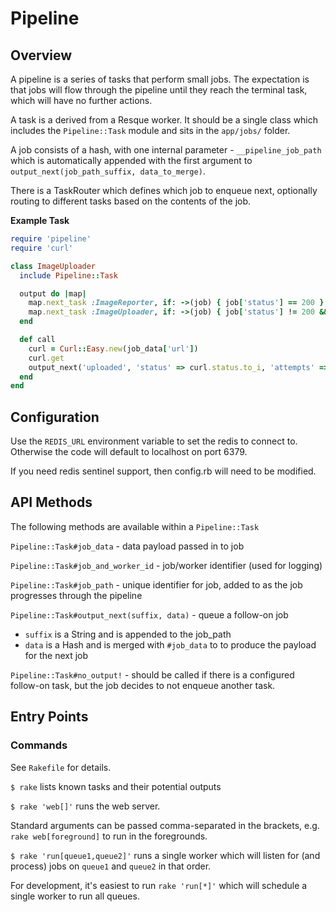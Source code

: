 # Pipeline


## Overview

A pipeline is a series of tasks that perform small jobs.  The expectation is that jobs will flow through the pipeline until they reach the terminal task, which will have no further actions.

A task is a derived from a Resque worker.  It should be a single class which includes the `Pipeline::Task` module and sits in the `app/jobs/` folder.

A job consists of a hash, with one internal parameter - `__pipeline_job_path` which is automatically appended with the first argument to `output_next(job_path_suffix, data_to_merge)`.

There is a TaskRouter which defines which job to enqueue next, optionally routing to different tasks based on the contents of the job.

**Example Task**

```ruby
require 'pipeline'
require 'curl'

class ImageUploader
  include Pipeline::Task

  output do |map|
    map.next_task :ImageReporter, if: ->(job) { job['status'] == 200 }
    map.next_task :ImageUploader, if: ->(job) { job['status'] != 200 && job['attempts'] < 5 }
  end

  def call
    curl = Curl::Easy.new(job_data['url'])
    curl.get
    output_next('uploaded', 'status' => curl.status.to_i, 'attempts' => job_data['attempts'].to_i + 1)
  end
end
```


## Configuration

Use the `REDIS_URL` environment variable to set the redis to connect to.  Otherwise the code will default to localhost on port 6379.

If you need redis sentinel support, then config.rb will need to be modified.

## API Methods


The following methods are available within a `Pipeline::Task`


`Pipeline::Task#job_data` - data payload passed in to job

`Pipeline::Task#job_and_worker_id` - job/worker identifier (used for logging)

`Pipeline::Task#job_path` - unique identifier for job, added to as the job progresses through the pipeline


`Pipeline::Task#output_next(suffix, data)` - queue a follow-on job

- `suffix` is a String and is appended to the job_path
- `data` is a Hash and is merged with `#job_data` to to produce the payload for the next job

`Pipeline::Task#no_output!` - should be called if there is a configured follow-on task, but the job decides to not enqueue another task.


## Entry Points

### Commands

See `Rakefile` for details.


`$ rake` lists known tasks and their potential outputs

`$ rake 'web[]'` runs the web server.  

Standard arguments can be passed comma-separated in the brackets, e.g. `rake web[foreground]` to run in the foregrounds.


`$ rake 'run[queue1,queue2]'` runs a single worker which will listen for (and process) jobs on `queue1` and `queue2` in that order.

For development, it's easiest to run `rake 'run[*]'` which will schedule a single worker to run all queues.
